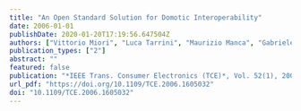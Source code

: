 ```yaml
---
title: "An Open Standard Solution for Domotic Interoperability"
date: 2006-01-01
publishDate: 2020-01-20T17:19:56.647504Z
authors: ["Vittorio Miori", "Luca Tarrini", "Maurizio Manca", "Gabriele Tolomei"]
publication_types: ["2"]
abstract: ""
featured: false
publication: "*IEEE Trans. Consumer Electronics (TCE)*, Vol. 52(1), 2006, pp. 97-103"
url_pdf: "https://doi.org/10.1109/TCE.2006.1605032"
doi: "10.1109/TCE.2006.1605032"
---
```


